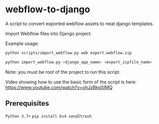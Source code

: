 # webflow-to-django
A script to convert exported webflow assets to neat django templates.

Import Webflow files into Django project.

Example usage:
```bash
python scripts/import_webflow.py web export.webflow.zip
```

```bash
python import_webflow.py <django_app_name> <export_zipfile_name>
```

Note: you must be root of the project to run this script.


Video showing how to use the basic form of the script is here:
https://www.youtube.com/watch?v=ohJzBkgSIMQ


## Prerequisites
```Python 3.7+```
```pip install bs4 send2trash```
